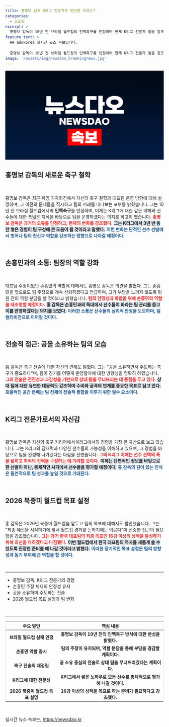 ```yaml
---
title: 홍명보 감독 K리그 전문가로 변신한 이유는?
categories:
  - 스포츠
excerpt: >
  홍명보 감독이 10년 전 브라질 월드컵의 인맥축구를 인정하며 현재 K리그 전문가 임을 강조했다. 손흥민 주장을 믿고 팀의 변화를 도모하겠다는 그의 의지가 주목받고 있다. 월드컵 16강 이상 목표를 향한 그의 도전이 시작된다!
feature_text: >
  ## adskorea 실시간 뉴스 속보입니다.

  홍명보 감독이 10년 전 브라질 월드컵의 인맥축구를 인정하며 현재 K리그 전문가 임을 강조했다. 손흥민 주장을 믿고 팀의 변화를 도모하겠다는 그의 의지가 주목받고 있다. 월드컵 16강 이상 목표를 향한 그의 도전이 시작된다!
image: '/assets/img/newsdao_breakingnews.jpg'
---
```


<p><img src="/assets/img/newsdao_breakingnews.jpg" alt="adskorea 속보" /></p>

<h2 data-ke-size="size26">홍명보 감독의 새로운 축구 철학</h2>

<p data-ke-size="size16">&nbsp;</p>

<p>홍명보 감독은 최근 취임 기자회견에서 자신의 축구 철학과 대표팀 운영 방향에 대해 설명하며, 그 이전의 문제들을 직시하고 팀의 미래를 내다보는 포부를 밝혔습니다. 그는 10년 전 브라질 월드컵에서의 <strong>인맥축구</strong>를 인정하며, 이제는 K리그에 대한 깊은 이해와 선수들에 대한 폭넓은 지식을 바탕으로 팀을 운영하겠다는 의지를 확고히 했습니다. <b><span style="color: #ee2323;">홍명보 감독은 과거의 오류를 인정하고, 현재의 변화를 강조했다.</span></b> <b><span style="background-color: #21538527;">그는 K리그에서 3년 반 동안 쌓은 경험이 팀 구성에 큰 도움이 될 것이라고 말했다.</span></b> <b><span style="color: #1a5490;">이런 변화는 단적인 선수 선발에서 벗어나 팀의 헌신과 역할을 강조하는 방향으로 나아갈 예정이다.</span></b></p>

<p data-ke-size="size16">&nbsp;</p>

<h2 data-ke-size="size26">손흥민과의 소통: 팀장의 역할 강화</h2>

<p data-ke-size="size16">&nbsp;</p>

<p>대표팀 주장이었던 손흥민의 역할에 대해서도 홍명보 감독은 의견을 밝혔다. 그는 손흥민을 앞으로도 팀 주장으로 계속 신뢰하겠다고 언급하며, 그가 부담을 느끼지 않도록 팀원 간의 역할 분담을 할 것이라고 밝혔습니다. <b><span style="color: #ee2323;">팀의 안정성과 화합을 위해 손흥민의 역할을 재조명할 예정이다.</span></b> <b><span style="background-color: #21538527;">홍 감독은 손흥민과의 독대에서 선수들이 바라는 팀 관리를 듣고 이를 반영하겠다는 의지를 보였다.</span></b> <b><span style="color: #1a5490;">이러한 소통은 선수들의 심리적 안정을 도모하며, 팀 컬티비전으로 이어질 것이다.</span></b></p>

<p data-ke-size="size16">&nbsp;</p>

<h2 data-ke-size="size26">전술적 접근: 공을 소유하는 팀의 모습</h2>

<p data-ke-size="size16">&nbsp;</p>

<p>홍 감독은 축구 전술에 대한 자신의 견해도 밝혔다. 그는 "공을 소유하면서 주도하는 축구가 중요하다"며, 팀이 경기를 어떻게 운영할지에 대한 방향성을 명확히 하였습니다. <b><span style="color: #ee2323;">그의 전술은 전진성과 과감성을 기반으로 상대 팀을 무너뜨리는 데 중점을 두고 있다.</span></b> <b><span style="background-color: #21538527;">상대 팀에 대한 유연한 대응력도 강조하며 수비와 공격의 연계를 중요한 목표로 삼고 있다.</span></b> <b><span style="color: #1a5490;">효율적인 공간 분배는 팀 전체의 전술적 통합을 이루기 위한 필수 요소이다.</span></b></p>

<p data-ke-size="size16">&nbsp;</p>

<h2 data-ke-size="size26">K리그 전문가로서의 자신감</h2>

<p data-ke-size="size16">&nbsp;</p>

<p>홍명보 감독은 자신의 축구 커리어에서 K리그에서의 경험을 가장 큰 자산으로 보고 있습니다. 그는 K리그의 잠재력과 다양한 선수들의 가능성을 이해하고 있으며, 그 경험을 바탕으로 팀을 완성해 나가겠다는 다짐을 전했습니다. <b><span style="color: #ee2323;">그의 K리그 이해는 선수 선택의 폭을 넓히고 최적의 전력을 구성하는 데 기여할 것이다.</span></b> <b><span style="background-color: #21538527;">이제는 단편적인 정보를 바탕으로 한 선발이 아닌, 총체적인 시각에서 선수들을 평가할 예정이다.</span></b> <b><span style="color: #1a5490;">홍 감독의 깊이 있는 인식은 필연적으로 팀 성과를 높일 것으로 기대된다.</span></b></p>

<p data-ke-size="size16">&nbsp;</p>

<h2 data-ke-size="size26">2026 북중미 월드컵 목표 설정</h2>

<p data-ke-size="size16">&nbsp;</p>

<p>홍 감독은 2026년 북중미 월드컵을 앞두고 팀의 목표에 대해서도 발언했습니다. 그는 "최종 예선을 시작하기에 앞서 월드컵 경과를 논하기에는 이르다"며 신중한 접근이 필요함을 강조했습니다. <b><span style="color: #ee2323;">그는 과거 한국 대표팀의 최종 목표인 16강 이상의 성적을 달성하기 위해 최선을 다하겠다고 다짐했다.</span></b> <b><span style="background-color: #21538527;">이번 월드컵에서 한국 대표팀의 역사를 새롭게 쓸 수 있도록 진정한 준비를 해 나갈 것이라고 밝혔다.</span></b> <b><span style="color: #1a5490;">이러한 장기적인 목표 설정은 팀의 방향성과 동기 부여에 큰 역할을 할 것이다.</span></b></p>

<p data-ke-size="size16">&nbsp;</p>

<hr />

<ul>
    <li>홍명보 감독, K리그 전문가의 경험</li>
    <li>손흥민 주장 체제의 안정성 유지</li>
    <li>공을 소유하며 주도하는 전술</li>
    <li>2026 월드컵 목표 설정과 팀 변화</li>
</ul>

<p data-ke-size="size16">&nbsp;</p>

<hr />

<table style="width: 100%; border: 1px solid #ddd;">
    <thead>
        <tr>
            <th style="text-align: center;">주요 발언</th>
            <th style="text-align: center;">핵심 내용</th>
        </tr>
    </thead>
    <tbody>
        <tr>
            <td style="text-align: center; height: 17px;"><b>브라질 월드컵 실패 인정</b></td>
            <td style="text-align: center; height: 17px;"><b>홍명보 감독이 10년 전의 인맥축구 방식에 대한 반성을 밝혔다.</b></td>
        </tr>
        <tr>
            <td style="text-align: center; height: 17px;"><b>손흥민 역할 중시</b></td>
            <td style="text-align: center; height: 17px;"><b>팀의 주장이 유지되며, 역할 분담을 통해 부담을 경감할 계획이다.</b></td>
        </tr>
        <tr>
            <td style="text-align: center; height: 17px;"><b>축구 전술의 재정립</b></td>
            <td style="text-align: center; height: 17px;"><b>공 소유 중심의 전술로 상대 팀을 무너뜨리겠다는 계획이다.</b></td>
        </tr>
        <tr>
            <td style="text-align: center; height: 17px;"><b>K리그에 대한 전문성</b></td>
            <td style="text-align: center; height: 17px;"><b>K리그에서 쌓은 노하우로 모든 선수를 총체적으로 평가해 나갈 것이다.</b></td>
        </tr>
        <tr>
            <td style="text-align: center; height: 17px;"><b>2026 북중미 월드컵 목표 설명</b></td>
            <td style="text-align: center; height: 17px;"><b>16강 이상의 성적을 목표로 하는 준비가 필요하다고 강조했다.</b></td>
        </tr>
    </tbody>
</table>

<p data-ke-size="size16">&nbsp;</p>
실시간 뉴스 속보는, <a href="https://newsdao.kr" rel="dofollow">https://newsdao.kr</a>


